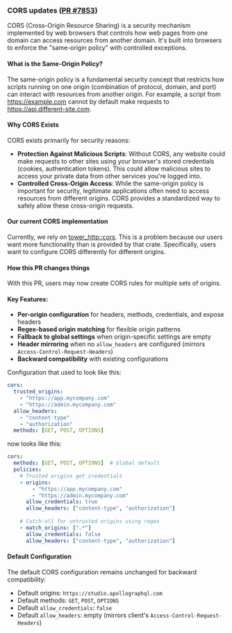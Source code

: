 ### CORS updates ([PR #7853](https://github.com/apollographql/router/pull/7853))

CORS (Cross-Origin Resource Sharing) is a security mechanism implemented by web browsers that controls how web pages from one domain can access resources from another domain. It's built into browsers to enforce the "same-origin policy" with controlled exceptions.

#### What is the Same-Origin Policy?

The same-origin policy is a fundamental security concept that restricts how scripts running on one origin (combination of protocol, domain, and port) can interact with resources from another origin. For example, a script from https://example.com cannot by default make requests to https://api.different-site.com.

#### Why CORS Exists

CORS exists primarily for security reasons:

- **Protection Against Malicious Scripts**: Without CORS, any website could make requests to other sites using your browser's stored credentials (cookies, authentication tokens). This could allow malicious sites to access your private data from other services you're logged into.
- **Controlled Cross-Origin Access**: While the same-origin policy is important for security, legitimate applications often need to access resources from different origins. CORS provides a standardized way to safely allow these cross-origin requests.

#### Our current CORS implementation

Currently, we rely on [tower_http::cors](https://docs.rs/tower-http/latest/tower_http/cors/index.html). This is a problem because our users want more functionality than is provided by that crate. Specifically, users want to configure CORS differently for different origins.

#### How this PR changes things

With this PR, users may now create CORS rules for multiple sets of origins.

#### Key Features:
- **Per-origin configuration** for headers, methods, credentials, and expose headers
- **Regex-based origin matching** for flexible origin patterns
- **Fallback to global settings** when origin-specific settings are empty
- **Header mirroring** when no `allow_headers` are configured (mirrors `Access-Control-Request-Headers`)
- **Backward compatibility** with existing configurations

Configuration that used to look like this:

```yaml
cors:
  trusted_origins:
    - "https://app.mycompany.com"
    - "https://admin.mycompany.com"
  allow_headers:
    - "content-type"
    - "authorization"
  methods: [GET, POST, OPTIONS]
```

now looks like this:

```yaml
cors:
  methods: [GET, POST, OPTIONS]  # Global default
  policies:
    # Trusted origins get credentials
    - origins:
        - "https://app.mycompany.com"
        - "https://admin.mycompany.com"
      allow_credentials: true
      allow_headers: ["content-type", "authorization"]
    
    # Catch-all for untrusted origins using regex
    - match_origins: [".*"]
      allow_credentials: false
      allow_headers: ["content-type", "authorization"]
```

#### Default Configuration

The default CORS configuration remains unchanged for backward compatibility:
- Default origins: `https://studio.apollographql.com`
- Default methods: `GET`, `POST`, `OPTIONS`
- Default `allow_credentials`: `false`
- Default `allow_headers`: empty (mirrors client's `Access-Control-Request-Headers`)
